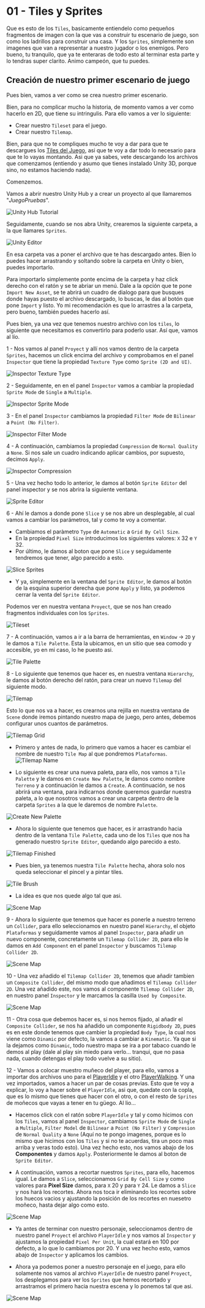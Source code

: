 # 01 - Tiles y Sprites

Que es esto de los `Tiles`, basicamente entiendelo como pequeños fragmentos de imagen con la que vas a construir tu escenario de juego, son como los ladrillos para construir una casa. Y los `Sprites`, simplemente son imagenes que van a representar a nuestro jugador o los enemigos. Pero bueno, tu tranquilo, que ya te enteraras de todo esto al terminar esta parte y lo tendras super clarito. Animo campeón, que tu puedes.

## Creación de nuestro primer escenario de juego

Pues bien, vamos a ver como se crea nuestro primer escenario.

Bien, para no complicar mucho la historia, de momento vamos a ver como hacerlo en 2D, que tiene su intringulis. Para ello vamos a ver lo siguiente:

* Crear nuestro `Tileset` para el juego.
* Crear nuestro `Tilemap`.

Bien, para que no te compliques mucho te voy a dar para que te descargues los [Tiles del Juego](../resources/Material_Juego_2D/tiles), asi que te voy a dar todo lo necesario para que te lo vayas montando. Asi que ya sabes, vete descargando los archivos que comenzamos (entiendo y asumo que tienes instalado Unity 3D, porque sino, no estamos haciendo nada).

Comenzemos.

Vamos a abrir nuestro Unity Hub y a crear un proyecto al que llamaremos "_JuegoPruebas_".

![Unity Hub Tutorial](imgWiki/11_UnityHubTutorial.png)

Seguidamente, cuando se nos abra Unity, crearemos la siguiente carpeta, a la que llamares `Sprites`.

![Unity Editor](imgWiki/11_UnityEditor.png)

En esa carpeta vas a poner el archivo que te has descargado antes. Bien lo puedes hacer arrastrando y soltando sobre la carpeta en Unity o bien, puedes importarlo.

Para importarlo simplemente ponte encima de la carpeta y haz click derecho con el ratón y se te abriar un menú. Dale a la opción que te pone `Import New Asset`, se te abrirá un cuadro de dialogo para que busques donde hayas puesto el archivo descargado, lo buscas, le das al botón que pone `Import` y listo. Yo mi recomendación es que lo arrastres a la carpeta, pero bueno, también puedes hacerlo así.

Pues bien, ya una vez que tenemos nuestro archivo con los `tiles`, lo siguiente que necesitamos es convertirlo para poderlo usar. Así que, vamos al lío.

1 - Nos vamos al panel `Proyect` y allí nos vamos dentro de la carpeta `Sprites`, hacemos un click encima del archivo y comprobamos en el panel `Inspector` que tiene la propiedad `Texture Type` como `Sprite (2D and UI)`.

![Inspector Texture Type](imgWiki/11_TextureType.png)

2 - Seguidamente, en en el panel `Inspector` vamos a cambiar la propiedad `Sprite Mode` de `Single` a `Multiple`.

![Inspector Sprite Mode](imgWiki/11_SpriteMode.png)

3 - En el panel `Inspector` cambiamos la propiedad `Filter Mode` de `Bilinear` a `Point (No Filter)`. 

![Inspector Filter Mode](imgWiki/11_FilterMode.png)

4 - A continuación, cambiamos la propiedad `Compression` de `Normal Quality` a `None`. Si nos sale un cuadro indicando aplicar cambios, por supuesto, decimos `Apply`.

![Inspector Compression](imgWiki/11_Compression.png)

5 - Una vez hecho todo lo anterior, le damos al botón `Sprite Editor` del panel inspector y se nos abrira la siguiente ventana.

![Sprite Editor](imgWiki/11_SpriteEditor.png)

6 - Ahí le damos a donde pone `Slice` y se nos abre un desplegable, al cual vamos a cambiar los parámetros, tal y como te voy a comentar.
	
- Cambiamos el paràmetro `Type` de `Automatic` a `Grid By Cell Size`.
- En la propiedad `Pixel Size` introducimos los siguientes valores: `X` 32 e `Y` 32.
- Por último, le damos al boton que pone `Slice` y seguidamente tendremos que tener, algo parecido a esto.

![Slice Sprites](imgWiki/11_SpriteSlice.png)

- Y ya, simplemente en la ventana del `Sprite Editor`, le damos al botón de la esquina superior derecha que pone `Apply` y listo, ya podemos cerrar la venta del `Sprite Editor`.

Podemos ver en nuestra ventana `Proyect`, que se nos han creado fragmentos individuales con los `Sprites`. 

![Tileset](imgWiki/11_TileSet.png)

7 - A continuación, vamos a ir a la barra de herramientas, en `Window` -> `2D` y le damos a `Tile Palette`. Esta la ubicamos, en un sitio que sea comodo y accesible, yo en mi caso, lo he puesto asi.

![Tile Palette](imgWiki/11_TilePalette.png)

8 - Lo siguiente que tenemos que hacer es, en nuestra ventana `Hierarchy`, le damos al botón derecho del ratón, para crear un nuevo `Tilemap` del siguiente modo.

![Tilemap](imgWiki/11_TileMap.png)

Esto lo que nos va a hacer, es crearnos una rejilla en nuestra ventana de `Scene` donde iremos pintando nuestro mapa de juego, pero antes, debemos configurar unos cuantos de parámetros.

![Tilemap Grid](imgWiki/11_TileMapGrid.png)

 - Primero y antes de nada, lo primero que vamos a hacer es cambiar el nombre de nuestro `Tile Map` al que pondremos `Plataformas`.
 ![Tilemap Name](imgWiki/11_TileMapName.png)

 - Lo siguiente es crear una nueva paleta, para ello, nos vamos a `Tile Palette` y le damos en `Create New Palette`, le damos como nombre `Terreno` y a continuación le damos a `Create`. A continuación, se nos abrirá una ventana, para indicarnos donde queremos guardar nuestra paleta, a lo que nosotros vamos a crear una carpeta dentro de la carpeta `Sprites` a la que le daremos de nombre `Palette`.

![Create New Palette](imgWiki/11_CreateNewPalette.png)

- Ahora lo siguiente que tenemos que hacer, es ir arrastrando hacia dentro de la ventana `Tile Palette`, cada uno de los `Tiles` que nos ha generado nuestro `Sprite Editor`, quedando algo parecido a esto.

![Tilemap Finished](imgWiki/11_TilePaletteDone.png)

- Pues bien, ya tenemos nuestra `Tile Palette` hecha, ahora solo nos queda seleccionar el pincel y a pintar tiles.

![Tile Brush](imgWiki/11_TileBrush.png)

- La idea es que nos quede algo tal que asi.

![Scene Map](imgWiki/11_SceneMap.png)

9 - Ahora lo siguiente que tenemos que hacer es ponerle a nuestro terreno un `Collider`, para ello seleccionamos en nuestro panel `Hierarchy`, el objeto `Plataformas` y seguidamente vamos al panel `Inspector`, para añadir un nuevo componente, concretamente un `Tilemap Collider 2D`, para ello le damos en `Add Component` en el panel `Inspector` y buscamos `Tilemap Collider 2D`.

![Scene Map](imgWiki/11_TilemapCollider2D.png)

10 - Una vez añadido el `Tilemap Collider 2D`, tenemos que añadir tambien un `Composite Collider`, del mismo modo que añadimos el `Tilemap Collider 2D`. Una vez añadido este, nos vamos al componente `Tilemap Collider 2D`, en nuestro panel `Inspector` y le marcamos la casilla `Used by Composite`.

![Scene Map](imgWiki/11_UsedByComposite.png)

11 - Otra cosa que debemos hacer es, si nos hemos fijado, al añadir el `Composite Collider`, se nos ha añadido un componente `Rigidbody 2D`, pues es en este donde tenemos que cambier la propiedad `Body Type`, la cual nos viene como `Dinamic` por defecto, la vamos a cambiar a `Kinematic`. Ya que si la dejamos como `Dinamic`, todo nuestro mapa se ira a por tabaco cuando le demos al play (dale al play sin miedo para verlo... tranqui, que no pasa nada, cuando detengas el play todo vuelve a su sitio).

12 - Vamos a colocar muestro muñeco del player, para ello, vamos a importar dos archivos uno para el [PlayerIdle](../resources/Material_Juego_2D/sprites/PlayerIdle.png) y el otro [PlayerWalking](../resources/Material_Juego_2D/sprites/PlayerWalking.png). Y una vez importados, vamos a hacer un par de cosas previas. Esto que te voy a explicar, lo voy a hacer sobre el `PlayerIdle`, asi que, quedate con la copla, que es lo mismo que tienes que hacer con el otro, o con el resto de `Sprites` de moñecos que vayas a tener en tu güego. Al lio...

 - Hacemos click con el ratón sobre `PlayerIdle` y tal y como hicimos con los `Tiles`, vamos al panel `Inspector`, cambiamos `Sprite Mode` de `Single` a `Multiple`, `Filter Model` de `Bilinear` a `Point (No Filter)` y `Compresion` de `Normal Quality` a `None` (Aquí no te pongo imagenes, porque es lo mismo que hicimos con los `Tiles` y si no te acuerdas, tira un poco mas arriba y veras todo esto). Una vez hecho esto, nos vamos abajo de los __Componentes__ y damos `Apply`. Posteriormente le damos al boton de `Sprite Editor`.

 - A continuación, vamos a recortar nuestros `Sprites`, para ello, hacemos igual. Le damos a `Slice`, seleccionamos `Grid By Cell Size` y como valores para __Pixel Size__ damos, para `X` 20 y para `Y` 24. Le damos a `Slice` y nos hará los recortes. Ahora nos toca ir eliminando los recortes sobre los huecos vacios y ajustando la posición de los recortes en nuesetro moñeco, hasta dejar algo como esto.
 
![Scene Map](imgWiki/11_PlayerSlice.png)

 - Ya antes de terminar con nuestro personaje, seleccionamos dentro de nuestro panel `Proyect` el archivo `PlayerIdle` y nos vamos al `Inspector` y ajustamos la propiedad `Pixel Per Unit`, la cual estará en 100 por defecto, a lo que lo cambiamos por 20. Y una vez hecho esto, vamos abajo de `Inspector` y aplicamos los cambios.

 - Ahora ya podemos poner a nuestro personaje en el juego, para ello solamente nos vamos al archivo `PlayerIdle` de nuestro panel `Proyect`, los desplegamos para ver los `Sprites` que hemos recortado y arrastramos el primero hacia nuestra escena y lo ponemos tal que asi.

![Scene Map](imgWiki/11_PlayerPlace.png)